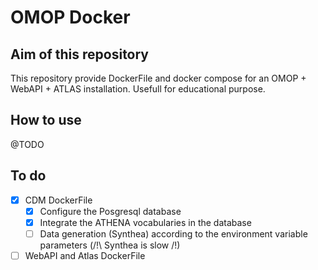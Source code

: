 # OMOP Docker

## Aim of this repository

This repository provide DockerFile and docker compose for an OMOP + WebAPI + ATLAS installation. Usefull for educational purpose.

## How to use

@TODO

## To do

- [x] CDM DockerFile
  - [x] Configure the Posgresql database
  - [x] Integrate the ATHENA vocabularies in the database
  - [ ] Data generation (Synthea) according to the environment variable parameters (/!\ Synthea is slow /!\)
- [ ] WebAPI and Atlas DockerFile